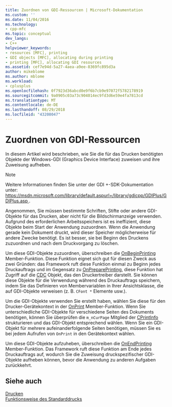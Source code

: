 ```yaml
---
title: Zuordnen von GDI-Ressourcen | Microsoft-Dokumentation
ms.custom: ''
ms.date: 11/04/2016
ms.technology:
- cpp-mfc
ms.topic: conceptual
dev_langs:
- C++
helpviewer_keywords:
- resources [MFC], printing
- GDI objects [MFC], allocating during printing
- printing [MFC], allocating GDI resources
ms.assetid: cef7e94d-5a27-4aea-a9ee-8369fc895d3a
author: mikeblome
ms.author: mblome
ms.workload:
- cplusplus
ms.openlocfilehash: 0f7923d36abcd0e9f6b7cb9e97072f5782178919
ms.sourcegitcommit: 9a0905c03a73c904014ec9fd3d6e59e4fa7813cd
ms.translationtype: MT
ms.contentlocale: de-DE
ms.lasthandoff: 08/29/2018
ms.locfileid: "43208047"
---
```

# <a name="allocating-gdi-resources"></a>Zuordnen von GDI-Ressourcen
In diesem Artikel wird beschrieben, wie Sie die für das Drucken benötigten Objekte der Windows-GDI (Graphics Device Interface) zuweisen und ihre Zuweisung aufheben.  
  
> [!NOTE]
>  Weitere Informationen finden Sie unter der GDI +-SDK-Dokumentation unter: [ https://msdn.microsoft.com/library/default.aspurl=/library/gdicpp/GDIPlus/GDIPlus.asp ](https://msdn.microsoft.com/library/default.aspurl=/library/gdicpp/gdiplus/gdiplus.asp).  
  
 Angenommen, Sie müssen bestimmte Schriften, Stifte oder andere GDI-Objekte für das Drucken, aber nicht für die Bildschirmanzeige verwenden. Aufgrund des erforderlichen Arbeitsspeichers ist es ineffizient, diese Objekte beim Start der Anwendung zuzuordnen. Wenn die Anwendung gerade kein Dokument druckt, wird dieser Speicher möglicherweise für andere Zwecke benötigt. Es ist besser, sie bei Beginn des Druckens zuzuordnen und nach dem Druckvorgang zu löschen.  
  
 Um diese GDI-Objekte zuzuordnen, überschreiben die [OnBeginPrinting](../mfc/reference/cview-class.md#onbeginprinting) Member-Funktion. Diese Funktion eignet sich gut für diesen Zweck aus zwei Gründen: das Framework ruft diese Funktion einmal zu Beginn jedes Druckauftrags und im Gegensatz zu [OnPreparePrinting](../mfc/reference/cview-class.md#onprepareprinting), diese Funktion hat Zugriff auf die [CDC](../mfc/reference/cdc-class.md) Objekt, das den Druckertreiber darstellt. Sie können diese Objekte für die Verwendung während des Druckauftrags speichern, indem Sie das Definieren von Membervariablen in Ihrer Ansichtsklasse, die auf GDI-Objekte verweisen (z. B. `CFont *` Elemente usw.).  
  
 Um die GDI-Objekte verwenden Sie erstellt haben, wählen Sie diese für den Drucker-Gerätekontext in der [OnPrint](../mfc/reference/cview-class.md#onprint) Member-Funktion. Wenn Sie unterschiedliche GDI-Objekte für verschiedene Seiten des Dokuments benötigen, können Sie überprüfen die `m_nCurPage` Mitglied der [CPrintInfo](../mfc/reference/cprintinfo-structure.md) strukturieren und das GDI-Objekt entsprechend wählen. Wenn Sie ein GDI-Objekt für mehrere aufeinanderfolgende Seiten benötigen, müssen Sie es bei jedem Aufrufen von `OnPrint` in den Gerätekontext wählen.  
  
 Um diese GDI-Objekte aufzuheben, überschreiben die [OnEndPrinting](../mfc/reference/cview-class.md#onendprinting) Member-Funktion. Das Framework ruft diese Funktion am Ende jedes Druckauftrags auf, wodurch Sie die Zuweisung druckspezifischer GDI-Objekte aufheben können, bevor die Anwendung zu anderen Aufgaben zurückkehrt.  
  
## <a name="see-also"></a>Siehe auch  
 [Drucken](../mfc/printing.md)   
 [Funktionsweise des Standarddrucks](../mfc/how-default-printing-is-done.md)


